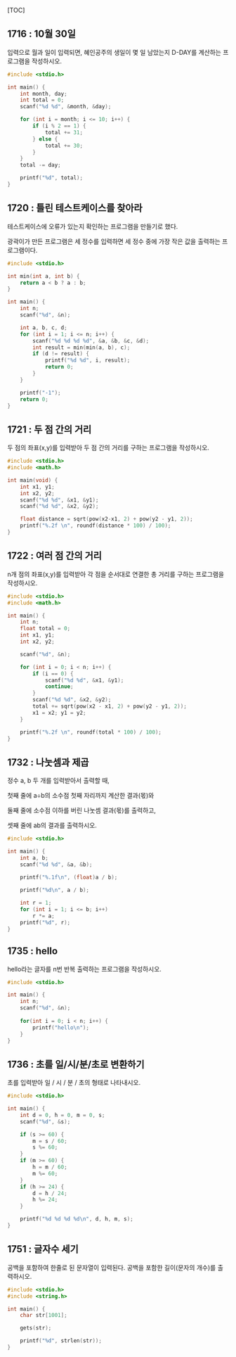 [TOC]

## 1716 : 10월 30일

입력으로 월과 일이 입력되면, 혜인공주의 생일이 몇 일 남았는지 D-DAY를 계산하는 프로그램을 작성하시오.

``` c
#include <stdio.h>

int main() {
	int month, day;
	int total = 0;
	scanf("%d %d", &month, &day);

	for (int i = month; i <= 10; i++) {
		if (i % 2 == 1) {
			total += 31;
		} else {
			total += 30;
		}
	}
	total -= day;

	printf("%d", total);
}
```

## 1720 : 틀린 테스트케이스를 찾아라

테스트케이스에 오류가 있는지 확인하는 프로그램을 만들기로 했다.

광곽이가 만든 프로그램은 세 정수를 입력하면 세 정수 중에 가장 작은 값을 출력하는 프로그램이다.

``` c
#include <stdio.h>

int min(int a, int b) {
	return a < b ? a : b;
}

int main() {
	int n;
	scanf("%d", &n);

	int a, b, c, d;
	for (int i = 1; i <= n; i++) {
		scanf("%d %d %d %d", &a, &b, &c, &d);
		int result = min(min(a, b), c);
		if (d != result) {
			printf("%d %d", i, result);
			return 0;
		}
	}

	printf("-1");
	return 0;
}
```

## 1721 : 두 점 간의 거리

두 점의 좌표(x,y)를 입력받아 두 점 간의 거리를 구하는 프로그램을 작성하시오.

``` c
#include <stdio.h>
#include <math.h>

int main(void) {
	int x1, y1;
	int x2, y2;
	scanf("%d %d", &x1, &y1);
	scanf("%d %d", &x2, &y2);

	float distance = sqrt(pow(x2-x1, 2) + pow(y2 - y1, 2));
	printf("%.2f \n", roundf(distance * 100) / 100);
}
```

## 1722 : 여러 점 간의 거리

n개 점의 좌표(x,y)를 입력받아 각 점을 순서대로 연결한 총 거리를 구하는 프로그램을 작성하시오.

``` c
#include <stdio.h>
#include <math.h>

int main() {
	int n;
	float total = 0;
	int x1, y1;
	int x2, y2;

	scanf("%d", &n);

	for (int i = 0; i < n; i++) {
		if (i == 0) {
			scanf("%d %d", &x1, &y1);
			continue;
		}
		scanf("%d %d", &x2, &y2);
		total += sqrt(pow(x2 - x1, 2) + pow(y2 - y1, 2));
		x1 = x2; y1 = y2;
	}

	printf("%.2f \n", roundf(total * 100) / 100);
}
```

## 1732 : 나눗셈과 제곱 

정수 a, b 두 개를 입력받아서 출력할 때,

첫째 줄에 a÷b의 소수점 첫째 자리까지 계산한 결과(몫)와

둘째 줄에 소수점 이하를 버린 나눗셈 결과(몫)를 출력하고,

셋째 줄에 ab의 결과를 출력하시오.

``` c
#include <stdio.h>

int main() {
	int a, b;
	scanf("%d %d", &a, &b);

	printf("%.1f\n", (float)a / b);

	printf("%d\n", a / b);
	
	int r = 1;
	for (int i = 1; i <= b; i++) 
		r *= a;
	printf("%d", r);
}
```

## 1735 : hello

hello라는 글자를 n번 반복 출력하는 프로그램을 작성하시오.

``` c
#include <stdio.h>

int main() {
    int n;
    scanf("%d", &n);
    
    for(int i = 0; i < n; i++) {
        printf("hello\n");
    }
}
```

## 1736 : 초를 일/시/분/초로 변환하기

초를 입력받아 일 / 시 / 분 / 초의 형태로 나타내시오.

``` c
#include <stdio.h>

int main() {
    int d = 0, h = 0, m = 0, s;
    scanf("%d", &s);

    if (s >= 60) {
        m = s / 60;
        s %= 60;
    }
    if (m >= 60) {
        h = m / 60;
        m %= 60;
    }
    if (h >= 24) {
        d = h / 24;
        h %= 24;
    }

    printf("%d %d %d %d\n", d, h, m, s);
}
```

## 1751 : 글자수 세기

공백을 포함하여 한줄로 된 문자열이 입력된다. 공백을 포함한 길이(문자의 개수)를 출력하시오.

``` c
#include <stdio.h>
#include <string.h>

int main() {
    char str[1001];

    gets(str);

    printf("%d", strlen(str));
}
```
